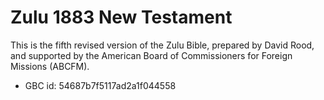 # Zulu 1883 New Testament

This is the fifth revised version of the Zulu Bible, prepared by David Rood, and supported by the American Board of Commissioners for Foreign Missions (ABCFM).

- GBC id: 54687b7f5117ad2a1f044558